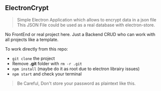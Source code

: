 ## ElectronCrypt

>Simple Electron Application which allows to encrypt data in a json file
This JSON File could be used as a real database with electron-store.

No FrontEnd or real project here. Just a Backend CRUD who can work with all projects like a template.

To work directly from this repo:
- `git clone` the project
- Remove **.git** folder with `rm -r .git`
- `npm install` (maybe do it as root due to electron librairy issues)
- `npm start` and check your terminal

>Be Careful, Don't store your password as plaintext like this.